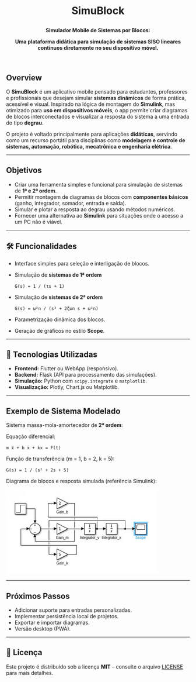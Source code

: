 <h1 align="center">SimuBlock<p></h1>

<div align="center">
  <strong>Simulador Mobile de Sistemas por Blocos:<p>Uma plataforma didática para simulação de sistemas SISO lineares contínuos diretamente no seu dispositivo móvel.<p></strong><br> 
</div>

## Overview

O **SimuBlock** é um aplicativo mobile pensado para estudantes, professores e profissionais que desejam simular **sistemas dinâmicos** de forma prática, acessível e visual. Inspirado na lógica de montagem do **Simulink**, mas otimizado para **uso em dispositivos móveis**, o app permite criar diagramas de blocos interconectados e visualizar a resposta do sistema a uma entrada do tipo **degrau**.

O projeto é voltado principalmente para aplicações **didáticas**, servindo como um recurso portátil para disciplinas como **modelagem e controle de sistemas, automação, robótica, mecatrônica e engenharia elétrica**.

---

## Objetivos

* Criar uma ferramenta simples e funcional para simulação de sistemas de **1ª e 2ª ordem**.
* Permitir montagem de diagramas de blocos com **componentes básicos** (ganho, integrador, somador, entrada e saída).
* Simular e plotar a resposta ao degrau usando métodos numéricos.
* Fornecer uma alternativa ao **Simulink** para situações onde o acesso a um PC não é viável.

---

## 🛠 Funcionalidades

* Interface simples para seleção e interligação de blocos.
* Simulação de **sistemas de 1ª ordem**

  ```
  G(s) = 1 / (τs + 1)
  ```
* Simulação de **sistemas de 2ª ordem**

  ```
  G(s) = ω²n / (s² + 2ζωn s + ω²n)
  ```
* Parametrização dinâmica dos blocos.
* Geração de gráficos no estilo **Scope**.

---

## 🧩 Tecnologias Utilizadas

* **Frontend:** Flutter ou WebApp (responsivo).
* **Backend:** Flask (API para processamento das simulações).
* **Simulação:** Python com `scipy.integrate` e `matplotlib`.
* **Visualização:** Plotly, Chart.js ou Matplotlib.

---

## Exemplo de Sistema Modelado

Sistema massa-mola-amortecedor de **2ª ordem**:

Equação diferencial:

```
m ẍ + b ẋ + kx = F(t)
```

Função de transferência (m = 1, b = 2, k = 5):

```
G(s) = 1 / (s² + 2s + 5)
```

Diagrama de blocos e resposta simulada (referência Simulink):

![Diagrama Simulink](BD/01.png)

---

## Próximos Passos

* Adicionar suporte para entradas personalizadas.
* Implementar persistência local de projetos.
* Exportar e importar diagramas.
* Versão desktop (PWA).

---

## 📜 Licença

Este projeto é distribuído sob a licença **MIT** – consulte o arquivo [LICENSE](LICENSE) para mais detalhes.
